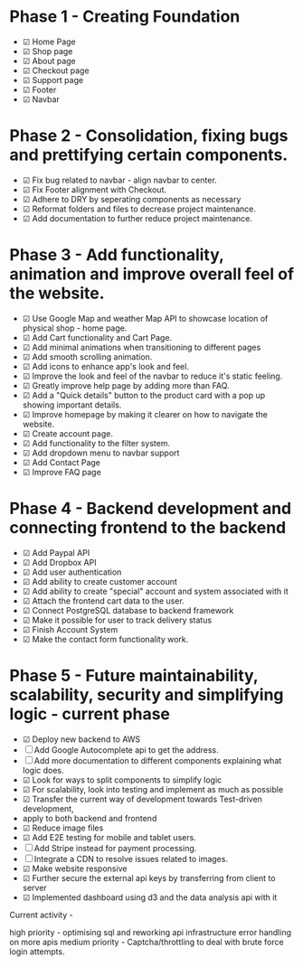 # Phase 1 - Creating Foundation

- &#9745; Home Page
- &#9745; Shop page
- &#9745; About page
- &#9745; Checkout page
- &#9745; Support page
- &#9745; Footer
- &#9745; Navbar

# Phase 2 - Consolidation, fixing bugs and prettifying certain components.

- &#9745; Fix bug related to navbar - align navbar to center.
- &#9745; Fix Footer alignment with Checkout.
- &#9745; Adhere to DRY by seperating components as necessary
- &#9745; Reformat folders and files to decrease project maintenance.
- &#9745; Add documentation to further reduce project maintenance.

# Phase 3 - Add functionality, animation and improve overall feel of the website.

- &#9745; Use Google Map and weather Map API to showcase location of physical shop - home page.
- &#9745; Add Cart functionality and Cart Page.
- &#9745; Add minimal animations when transitioning to different pages
- &#9745; Add smooth scrolling animation.
- &#9745; Add icons to enhance app's look and feel.
- &#9745; Improve the look and feel of the navbar to reduce it's static feeling.
- &#9745; Greatly improve help page by adding more than FAQ.
- &#9745; Add a "Quick details" button to the product card with a pop up showing important details.
- &#9745; Improve homepage by making it clearer on how to navigate the website.
- &#9745; Create account page.
- &#9745; Add functionality to the filter system.
- &#9745; Add dropdown menu to navbar support
- &#9745; Add Contact Page
- &#9745; Improve FAQ page

# Phase 4 - Backend development and connecting frontend to the backend

- &#9745; Add Paypal API
- &#9745; Add Dropbox API
- &#9745; Add user authentication
- &#9745; Add ability to create customer account
- &#9745; Add ability to create "special" account and system associated with it
- &#9745; Attach the frontend cart data to the user.
- &#9745; Connect PostgreSQL database to backend framework
- &#9745; Make it possible for user to track delivery status
- &#9745; Finish Account System
- &#9745; Make the contact form functionality work.

# Phase 5 - Future maintainability, scalability, security and simplifying logic - current phase

- &#9745; Deploy new backend to AWS
- &#9744; Add Google Autocomplete api to get the address.
- &#9744; Add more documentation to different components explaining what logic does.
- &#9745; Look for ways to split components to simplify logic
- &#9745; For scalability, look into testing and implement as much as possible
- &#9745; Transfer the current way of development towards Test-driven development,
- apply to both backend and frontend
- &#9745; Reduce image files
- &#9745; Add E2E testing for mobile and tablet users.
- &#9744; Add Stripe instead for payment processing.
- &#9744; Integrate a CDN to resolve issues related to images.
- &#9745; Make website responsive
- &#9745; Further secure the external api keys by transferring from client to server
- &#9745; Implemented dashboard using d3 and the data analysis api with it

Current activity -

high priority -
optimising sql and reworking api infrastructure
error handling on more apis
medium priority -
Captcha/throttling to deal with brute force login attempts.
